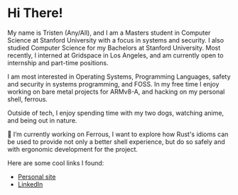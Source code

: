 # Hi There!

My name is Tristen (Any/All), and I am a Masters student in Computer Science at Stanford University with a focus in systems and security. I also studied Computer Science for my Bachelors at Stanford University.
Most recently, I interned at Gridspace in Los Angeles, and am currently open to internship and part-time positions.

I am most interested in Operating Systems, Programming Languages, safety and security in systems programming, and FOSS. In my free time I enjoy working on
bare metal projects for ARMv8-A, and hacking on my personal shell, ferrous.

Outside of tech, I enjoy spending time with my two dogs, watching anime, and being out in nature.

🔭 I’m currently working on Ferrous, I want to explore how Rust's idioms can be used to provide not only a better shell experience, but do so safely and with ergonomic development for the project.

Here are some cool links I found:
<ul>
  <li><a href="https://tristen.wtf">Personal site</a></li>
  <li><a href="https://linkedin.com/in/tristen-nollman">LinkedIn</a></li>
 </ul>
<!--
**TristenSeth/TristenSeth** is a ✨ _special_ ✨ repository because its `README.md` (this file) appears on your GitHub profile.

Here are some ideas to get you started:

- 🔭 I’m currently working on ...
- 🌱 I’m currently learning ...
- 👯 I’m looking to collaborate on ...
- 🤔 I’m looking for help with ...
- 💬 Ask me about ...
- 📫 How to reach me: ...
- 😄 Pronouns: ...
- ⚡ Fun fact: ...
-->
